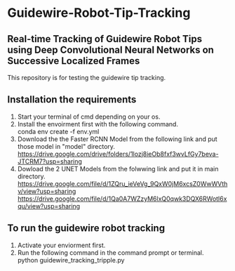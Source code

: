 # Guidewire-Robot-Tip-Tracking
## Real-time Tracking of Guidewire Robot Tips using Deep Convolutional Neural Networks on Successive Localized  Frames
This repository is for testing the guidewire tip tracking.
## Installation the requirements
  1. Start your terminal of cmd depending on your os.
  2. Install the envoirment first with the following command.<br />
     conda env create -f env.yml
  3. Download the the Faster RCNN Model from the following link and put those model in "model" directory.<br />
      https://drive.google.com/drive/folders/1lozj8ieOb8fxf3wvLfGy7beva-JTCRM7?usp=sharing
  4. Dowload the 2 UNET Models from the folwwing link and put it in main directory.<br />
      https://drive.google.com/file/d/1ZQru_ieVeVg_9QxW0jM6xcsZ0WwWVthv/view?usp=sharing
      https://drive.google.com/file/d/1Qa0A7WZzyM6lxQ0qwk3DQX6RWotl6xqu/view?usp=sharing
 ##  To run the guidewire robot tracking
  1. Activate your enviorment first.
  2. Run the following command in the command prompt or terminal.<br />
      python guidewire_tracking_tripple.py
